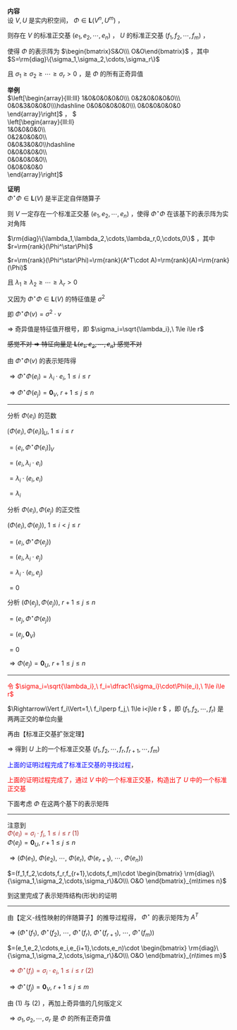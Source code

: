 **内容**  
设 $V,U$ 是实内积空间， $\Phi\in\mathbf{L}(V^n,U^m)$ ，  
  
则存在 $V$ 的标准正交基 $(e_1,e_2,\cdots,e_n)$ ， $U$ 的标准正交基 $(f_1,f_2,\cdots,f_m)$ ，  
  
使得 $\Phi$ 的表示阵为 $\begin{bmatrix}S&O\\\ O&O\end{bmatrix}$ ，其中 $S=\rm{diag}\{\sigma_1,\sigma_2,\cdots,\sigma_r\}$  
  
且 $\sigma_1\geq\sigma_2\geq\cdots\geq\sigma_r>0$ ，是 $\Phi$ 的所有正奇异值  
  
**举例**  
$\left[\begin{array}{lll:lll}  
1&0&0&0&0&0\\\  
0&2&0&0&0&0\\\  
0&0&3&0&0&0\\\hdashline  
0&0&0&0&0&0\\\  
0&0&0&0&0&0  
\end{array}\right]$ ， $  
\left[\begin{array}{lll:ll}  
1&0&0&0&0\\\  
0&2&0&0&0\\\  
0&0&3&0&0\\\hdashline  
0&0&0&0&0\\\  
0&0&0&0&0\\\  
0&0&0&0&0  
\end{array}\right]$  
  
**证明**  
$\Phi^\star\Phi\in\mathbf{L}(V)$ 是半正定自伴随算子  
  
则 $V$ 一定存在一个标准正交基 $(e_1,e_2,\cdots,e_n)$ ，使得 $\Phi^\star\Phi$ 在该基下的表示阵为实对角阵  
  
$\rm{diag}\{\lambda_1,\lambda_2,\cdots,\lambda_r,0,\cdots,0\}$ ，其中 $r=\rm{rank}(\Phi^\star\Phi)$  
  
$r=\rm{rank}(\Phi^\star\Phi)=\rm{rank}(A^T\cdot A)=\rm{rank}(A)=\rm{rank}(\Phi)$  
  
且 $\lambda_1\geq\lambda_2\geq\cdots\geq\lambda_r>0$  
  
又因为 $\Phi^\star\Phi\in\mathbf{L}(V)$ 的特征值是 $\sigma^2$  
  
即 $\Phi^\star\Phi(v)=\sigma^2\cdot v$  
  
$\Rightarrow$ 奇异值是特征值开根号，即 $\sigma_i=\sqrt{\lambda_i},\ 1\le i\le r$  
  
~~感觉不对 ${\Rightarrow}$ 特征向量是 $\mathbf{L}(e_1,e_2,\cdots,e_n)$ 感觉不对~~  
  
由 $\Phi^\star\Phi(v)$ 的表示矩阵得  
  
$\Rightarrow\Phi^\star\Phi(e_i)=\lambda_i\cdot e_i,\ 1\le i\le r$  
  
$\Rightarrow\Phi^\star\Phi(e_j)=\mathbf0_V,\ r+1\le j\le n$  
  
---  
  
分析 $\Phi(e_i)$ 的范数  
  
$\lgroup\Phi(e_i),\Phi(e_i)\rgroup_U,\ 1\le i\le r$  
  
$=\lgroup e_i,\Phi^\star\Phi(e_i)\rgroup_V$  
  
$=(e_i,\lambda_i\cdot e_i)$  
  
$=\lambda_i\cdot(e_i,e_i)$  
  
$=\lambda_i$  
  
分析 $\Phi(e_i),\Phi(e_j)$ 的正交性  
  
$(\Phi(e_i),\Phi(e_j)),\ 1\le i<j\le r$  
  
$=(e_i,\Phi^\star\Phi(e_j))$  
  
$=(e_i,\lambda_i\cdot e_j)$  
  
$=\lambda_i\cdot(e_i,e_j)$  
  
$=0$  
  
分析  $(\Phi(e_j),\Phi(e_j)),\ r+1\le j\le n$  
  
$=(e_j,\Phi^\star\Phi(e_j))$  
  
$=(e_j,\mathbf0_V)$  
  
$=0$  
  
$\Rightarrow\Phi(e_j)=\mathbf0_U,\ r+1\le j\le n$  
  
  
---  
  
<font color=red>令 $\sigma_i=\sqrt{\lambda_i},\ f_i=\dfrac1{\sigma_i}\cdot\Phi(e_i),\ 1\le i\le r$ </font>  
  
$\Rightarrow\Vert f_i\Vert=1,\ f_i\perp f_j,\ 1\le i<j\le r $ ，即 $(f_1,f_2,\cdots,f_r)$ 是两两正交的单位向量  
  
再由【标准正交基扩张定理】  
  
$\Rightarrow$ 得到 $U$ 上的一个标准正交基 $(f_1,f_2,\cdots,f_r,f_{r+1},\cdots,f_m)$  
  
<font color=blue>上面的证明过程完成了标准正交基的寻找过程</font>，  
  
<font color=red>上面的证明过程完成了，通过 $V$ 中的一个标准正交基，构造出了 $U$ 中的一个标准正交基</font>  
  
下面考虑 $\Phi$ 在这两个基下的表示矩阵  
  
---  
  
注意到  
<font color=brown> $\Phi(e_i)=\sigma_i\cdot f_i,\ 1\le i\le r\ (1)$ </font>  
$\Phi(e_j)=\mathbf0_U,\ r+1\le j\le n$  
  
$\Rightarrow(\Phi(e_1),\ \Phi(e_2),\ \cdots,\ \Phi(e_r),\ \Phi(e_{r+1}),\ \cdots,\ \Phi(e_n))$  
  
$=(f_1,f_2,\cdots,f_r,f_{r+1},\cdots,f_m)\cdot  
\begin{bmatrix}  
\rm{diag}\{\sigma_1,\sigma_2,\cdots,\sigma_r\}&O\\\ O&O  
\end{bmatrix}_{m\times n}$  
  
到这里完成了表示矩阵结构(形状)的证明  
  
---  
  
由【定义-线性映射的伴随算子】的推导过程得， $\Phi^\star$ 的表示矩阵为 $A^T$  
  
$\Rightarrow(\Phi^\star(f_1),\ \Phi^\star(f_2),\ \cdots,\ \Phi^\star(f_r),\ \Phi^\star(f_{r+1}),\ \cdots,\ \Phi^\star(f_m))$  
  
$=(e_1,e_2,\cdots,e_i,e_{i+1},\cdots,e_n)\cdot  
\begin{bmatrix}  
\rm{diag}\{\sigma_1,\sigma_2,\cdots,\sigma_r\}&O\\\ O&O  
\end{bmatrix}_{n\times m}$  
  
<font color=brown> $\Rightarrow\Phi^\star(f_i)=\sigma_i\cdot e_i,\ 1\le i\le r\ (2)$ </font>  
  
$\Rightarrow\Phi^\star(f_j)=\mathbf0_V,\ r+1\le j\le m$  
  
由 $(1)$ 与 $(2)$ ，再加上奇异值的几何版定义  
  
$\Rightarrow\sigma_1,\sigma_2,\cdots,\sigma_r$ 是 $\Phi$ 的所有正奇异值  
